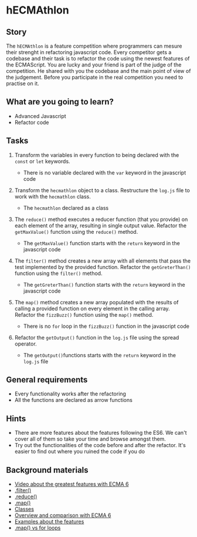 # hECMAthlon

## Story

The `hECMAthlon` is a feature competition where programmers can mesure their strenght in refactoring javascript code.
Every competitor gets a codebase and their task is to refactor the code using the newest features of the ECMAScript.
You are lucky and your friend is part of the judge of the competition.
He shared with you the codebase and the main point of view of the judgement.
Before you participate in the real competition you need to practise on it. 

## What are you going to learn?

- Advanced Javascript
- Refactor code

## Tasks

1. Transform the variables in every function to being declared with the `const` or `let` keywords.
    - There is no variable declared with the `var` keyword in the javascript code

2. Transform the `hecmathlon` object to a class. Restructure the `log.js` file to work with the `hecmathlon` class.
    - The `hecmathlon` declared as a class

3. The `reduce()` method executes a reducer function (that you provide) on each element of the array, resulting in single output value. Refactor the `getMaxValue()` function using the `reduce()` method.
    - The `getMaxValue()` function starts with the `return` keyword in the javascript code

4. The `filter()` method creates a new array with all elements that pass the test implemented by the provided function. Refactor the `getGreterThan()` function using the `filter()` method.
    - The `getGreterThan()` function starts with the `return` keyword in the javascript code

5. The `map()` method creates a new array populated with the results of calling a provided function on every element in the calling array. Refactor the `fizzBuzz()` function using the `map()` method.
    - There is no `for` loop in the `fizzBuzz()` function in the javascript code

6. Refactor the `getOutput()` function in the `log.js` file using the spread operator.
    - The `getOutput()`functions starts with the `return` keyword in the `log.js` file

## General requirements

- Every functionality works after the refactoring
- All the functions are declared as arrow functions

## Hints

- There are more features about the features following the ES6. We can't cover all of them so take your time and browse amongst them.
- Try out the functionalities of the code before and after the refactor. It's easier to find out where you ruined the code if you do

## Background materials

- <i class="far fa-exclamation"></i> <i class="far fa-video"></i> [Video about the greatest features with ECMA 6](https://www.youtube.com/watch?v=NCwa_xi0Uuc)
- <i class="far fa-exclamation"></i> [.filter()](https://developer.mozilla.org/en-US/docs/Web/JavaScript/Reference/Global_Objects/Array/filter)
- <i class="far fa-exclamation"></i> [.reduce()](https://developer.mozilla.org/en-US/docs/Web/JavaScript/Reference/Global_Objects/Array/Reduce)
- <i class="far fa-exclamation"></i> [.map()](https://developer.mozilla.org/en-US/docs/Web/JavaScript/Reference/Global_Objects/Array/map)
- <i class="far fa-exclamation"></i> [Classes](https://developer.mozilla.org/en-US/docs/Web/JavaScript/Reference/Classes)
- <i class="far fa-book-open"></i> [Overview and comparison with ECMA 6](http://es6-features.org/#Constants)
- <i class="far fa-book-open"></i> [Examples about the features](https://www.javascripttutorial.net/es6/)
- <i class="far fa-book-open"></i> [.map() vs for loops](https://medium.com/@ExplosionPills/map-vs-for-loop-2b4ce659fb03)
